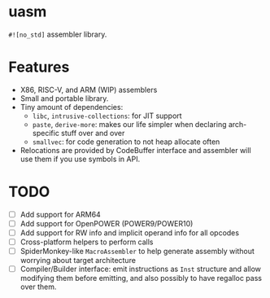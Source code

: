 # uasm

`#![no_std]` assembler library. 

# Features
- X86, RISC-V, and ARM (WIP) assemblers
- Small and portable library.
- Tiny amount of dependencies:
    - `libc`, `intrusive-collections`: for JIT support
    - `paste`, `derive-more`: makes our life simpler when declaring arch-specific stuff over and over
    - `smallvec`: for code generation to not heap allocate often
- Relocations are provided by CodeBuffer interface and assembler will use them if you use symbols in API.


# TODO
- [ ] Add support for ARM64
- [ ] Add support for OpenPOWER (POWER9/POWER10)
- [ ] Add support for RW info and implicit operand info for all opcodes
- [ ] Cross-platform helpers to perform calls
- [ ] SpiderMonkey-like `MacroAssembler` to help generate assembly without worrying about target architecture
- [ ] Compiler/Builder interface: emit instructions as `Inst` structure and allow modifying them before emitting,
and also possibly to have regalloc pass over them.